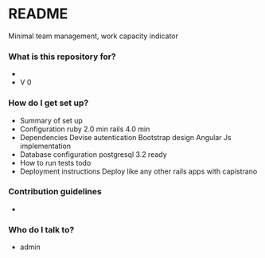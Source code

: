 # README #

Minimal team management, work capacity indicator

### What is this repository for? ###

* 
* V 0

### How do I get set up? ###

* Summary of set up
* Configuration
	ruby 2.0 min
	rails 4.0 min
* Dependencies
	Devise autentication
	Bootstrap design
	Angular Js implementation	
* Database configuration
	 postgresql 3.2 ready 
* How to run tests
	todo
* Deployment instructions
	Deploy like any other rails apps with capistrano

### Contribution guidelines ###

*

### Who do I talk to? ###

* admin
